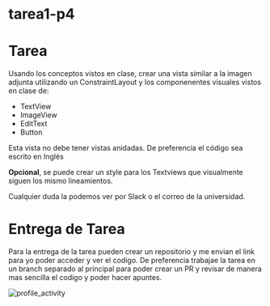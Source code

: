 # tarea1-p4
# Tarea
Usando los conceptos vistos en clase, crear una vista similar a la imagen adjunta utilizando un ConstraintLayout y los componenentes visuales vistos en clase de:
 - TextView
 - ImageView
 - EditText
 - Button


Esta vista no debe tener vistas anidadas.
De preferencia el código sea escrito en Inglés

**Opcional**, se puede crear un style para los Textviews que visualmente siguen los mismo lineamientos.

Cualquier duda la podemos ver por Slack o el correo de la universidad.

# Entrega de Tarea
Para la entrega de la tarea pueden crear un repositorio y me envian el link para yo poder acceder y ver el codigo. De preferencia trabajae la tarea en un branch separado al principal para poder crear un PR y revisar de manera mas sencilla el codigo y poder hacer apuntes. 

![profile_activity](https://github.com/tavocenfo/layouts/assets/135092304/18d5c978-aaa5-416e-8800-1e0b85e9aeb5)

